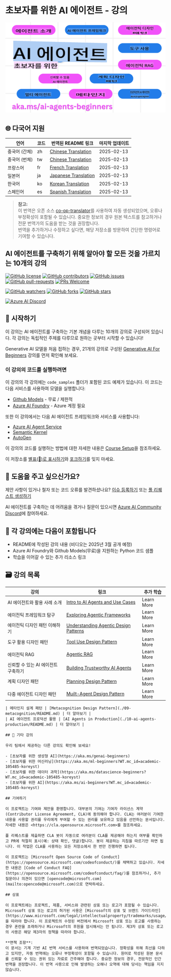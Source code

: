 # 초보자를 위한 AI 에이전트 - 강의

![Generative AI For Beginners](../../translated_images/repo-thumbnail.fdd5f487bb7274d4a08459d76907ec4914de268c99637e9af082b1d3eb0730e2.ko.png?WT.mc_id=academic-105485-koreyst)

## 🌐 다국어 지원

| 언어                  | 코드 | 번역된 README 링크                                      | 마지막 업데이트 |
|----------------------|------|---------------------------------------------------------|-----------------|
| 중국어 (간체)        | zh   | [Chinese Translation](../zh/README.md)      | 2025-02-13      |
| 중국어 (번체)        | tw   | [Chinese Translation](../tw/README.md)      | 2025-02-13      |
| 프랑스어             | fr   | [French Translation](../fr/README.md)       | 2025-02-13      |
| 일본어               | ja   | [Japanese Translation](../ja/README.md)     | 2025-02-13      |
| 한국어               | ko   | [Korean Translation](./README.md)       | 2025-02-13      |
| 스페인어             | es   | [Spanish Translation](../es/README.md)      | 2025-02-13      |

> **참고:**  
> 이 번역은 오픈 소스 [co-op-translator](https://github.com/Azure/co-op-translator)를 사용하여 자동 생성되었으며, 오류나 부정확성이 포함될 수 있습니다. 
> 중요한 정보의 경우 원본 텍스트를 참고하거나 전문 번역가의 도움을 받는 것을 권장합니다.  
> 번역을 추가하거나 수정하고 싶다면, 해당 저장소를 방문하여 간단한 명령어로 기여할 수 있습니다.

## AI 에이전트를 구축하기 위해 알아야 할 모든 것을 가르치는 10개의 강의

[![GitHub license](https://img.shields.io/github/license/microsoft/ai-agents-for-beginners.svg)](https://github.com/microsoft/ai-agents-for-beginners/blob/master/LICENSE?WT.mc_id=academic-105485-koreyst)
[![GitHub contributors](https://img.shields.io/github/contributors/microsoft/ai-agents-for-beginners.svg)](https://GitHub.com/microsoft/ai-agents-for-beginners/graphs/contributors/?WT.mc_id=academic-105485-koreyst)
[![GitHub issues](https://img.shields.io/github/issues/microsoft/ai-agents-for-beginners.svg)](https://GitHub.com/microsoft/ai-agents-for-beginners/issues/?WT.mc_id=academic-105485-koreyst)
[![GitHub pull-requests](https://img.shields.io/github/issues-pr/microsoft/ai-agents-for-beginners.svg)](https://GitHub.com/microsoft/ai-agents-for-beginners/pulls/?WT.mc_id=academic-105485-koreyst)
[![PRs Welcome](https://img.shields.io/badge/PRs-welcome-brightgreen.svg?style=flat-square)](http://makeapullrequest.com?WT.mc_id=academic-105485-koreyst)

[![GitHub watchers](https://img.shields.io/github/watchers/microsoft/ai-agents-for-beginners.svg?style=social&label=Watch)](https://GitHub.com/microsoft/ai-agents-for-beginners/watchers/?WT.mc_id=academic-105485-koreyst)
[![GitHub forks](https://img.shields.io/github/forks/microsoft/ai-agents-for-beginners.svg?style=social&label=Fork)](https://GitHub.com/microsoft/ai-agents-for-beginners/network/?WT.mc_id=academic-105485-koreyst)
[![GitHub stars](https://img.shields.io/github/stars/microsoft/ai-agents-for-beginners.svg?style=social&label=Star)](https://GitHub.com/microsoft/ai-agents-for-beginners/stargazers/?WT.mc_id=academic-105485-koreyst)

[![Azure AI Discord](https://dcbadge.limes.pink/api/server/kzRShWzttr)](https://discord.gg/kzRShWzttr)

## 🌱 시작하기

이 강의는 AI 에이전트를 구축하는 기본 개념을 다루는 10개의 강의로 구성되어 있습니다. 각 강의는 독립적인 주제를 다루므로 원하는 곳부터 시작할 수 있습니다!

Generative AI 모델을 처음 접하는 경우, 21개의 강의로 구성된 [Generative AI For Beginners](https://aka.ms/genai-beginners) 강의를 먼저 확인해 보세요.

### 이 강의의 코드를 실행하려면

이 강의의 각 강의에는 `code_samples` 폴더가 포함된 코드 예제가 있습니다. 이 코드는 다음 서비스를 사용하여 모델을 실행합니다:

- [Github Models](https://aka.ms/ai-agents-beginners/github-models) - 무료 / 제한적
- [Azure AI Foundry](https://aka.ms/ai-agents-beginners/ai-foundry) - Azure 계정 필요

또한 이 강의에서는 다음 AI 에이전트 프레임워크와 서비스를 사용합니다:

- [Azure AI Agent Service](https://aka.ms/ai-agents-beginners/ai-agent-service)
- [Semantic Kernel](https://aka.ms/ai-agents-beginners/semantic-kernel)
- [AutoGen](https://aka.ms/ai-agents/autogen)

이 강의의 코드를 실행하는 방법에 대한 자세한 내용은 [Course Setup](./00-course-setup/README.md)을 참조하세요.

이 저장소를 [별표(🌟)로 표시하기](https://docs.github.com/en/get-started/exploring-projects-on-github/saving-repositories-with-stars?WT.mc_id=academic-105485-koreyst)와 [포크하기](https://github.com/microsoft/ai-agents-for-beginners/fork)를 잊지 마세요.

## 🙏 도움을 주고 싶으신가요?

제안 사항이 있거나 철자 또는 코드 오류를 발견하셨나요? [이슈 등록하기](https://github.com/microsoft/ai-agents-for-beginners/issues?WT.mc_id=academic-105485-koreyst) 또는 [풀 리퀘스트 생성하기](https://github.com/microsoft/ai-agents-for-beginners/pulls?WT.mc_id=academic-105485-koreyst)

AI 에이전트를 구축하는 데 어려움을 겪거나 질문이 있으시면 [Azure AI Community Discord](https://discord.gg/kzRShWzttr)에 참여하세요.

## 📂 각 강의에는 다음이 포함됩니다

- README에 작성된 강의 내용 (비디오는 2025년 3월 공개 예정)
- Azure AI Foundry와 Github Models(무료)을 지원하는 Python 코드 샘플
- 학습을 이어갈 수 있는 추가 리소스 링크

## 🗃️ 강의 목록

| **강의**                              | **링크**                                   | **추가 학습**      |
|----------------------------------------|--------------------------------------------|--------------------|
| AI 에이전트와 활용 사례 소개            | [Intro to AI Agents and Use Cases](./01-intro-to-ai-agents/README.md)          | Learn More         |
| 에이전틱 프레임워크 탐구               | [Exploring Agentic Frameworks](./02-explore-agentic-frameworks/README.md)  | Learn More         |
| 에이전틱 디자인 패턴 이해하기           | [Understanding Agentic Design Patterns](./03-agentic-design-patterns/README.md)  | Learn More         |
| 도구 활용 디자인 패턴                  | [Tool Use Design Pattern](./04-tool-use/README.md)                    | Learn More         |
| 에이전틱 RAG                           | [Agentic RAG](./05-agentic-rag/README.md)                 | Learn More         |
| 신뢰할 수 있는 AI 에이전트 구축하기      | [Building Trustworthy AI Agents](./06-building-trustworthy-agents/README.md) | Learn More         |
| 계획 디자인 패턴                       | [Planning Design Pattern](./07-planning-design/README.md)             | Learn More         |
| 다중 에이전트 디자인 패턴              | [Muilt-Agent Design Pattern](./08-multi-agent/README.md)                 | Learn More         |
```
| 메타인지 설계 패턴 | [Metacognition Design Pattern](./09-metacognition/README.md) | 더 알아보기 |
| AI 에이전트 프로덕션 활용 | [AI Agents in Production](./10-ai-agents-production/README.md) | 더 알아보기 |

## 🎒 기타 강의

우리 팀에서 제공하는 다른 강의도 확인해 보세요!

- [초보자를 위한 생성형 AI](https://aka.ms/genai-beginners)
- [초보자를 위한 머신러닝](https://aka.ms/ml-beginners?WT.mc_id=academic-105485-koreyst)
- [초보자를 위한 데이터 과학](https://aka.ms/datascience-beginners?WT.mc_id=academic-105485-koreyst)
- [초보자를 위한 AI](https://aka.ms/ai-beginners?WT.mc_id=academic-105485-koreyst)

## 기여하기

이 프로젝트는 기여와 제안을 환영합니다. 대부분의 기여는 기여자 라이선스 계약(Contributor License Agreement, CLA)에 동의해야 합니다. CLA는 여러분이 기여한 내용을 사용할 권리를 우리에게 부여할 수 있는 권리를 보유하고 있음을 선언하는 문서입니다. 자세한 내용은 <https://cla.opensource.microsoft.com>를 참조하세요.

풀 리퀘스트를 제출하면 CLA 봇이 자동으로 여러분이 CLA를 제공해야 하는지 여부를 확인하고 PR에 적절히 표시(예: 상태 확인, 댓글)합니다. 봇이 제공하는 지침을 따르기만 하면 됩니다. 이 작업은 CLA를 사용하는 모든 저장소에서 한 번만 진행하면 됩니다.

이 프로젝트는 [Microsoft Open Source Code of Conduct](https://opensource.microsoft.com/codeofconduct/)를 채택하고 있습니다. 자세한 내용은 [Code of Conduct FAQ](https://opensource.microsoft.com/codeofconduct/faq/)를 참조하거나, 추가 질문이나 의견이 있으면 [opencode@microsoft.com](mailto:opencode@microsoft.com)으로 연락하세요.

## 상표

이 프로젝트에는 프로젝트, 제품, 서비스와 관련된 상표 또는 로고가 포함될 수 있습니다. Microsoft 상표 또는 로고의 허가된 사용은 [Microsoft의 상표 및 브랜드 가이드라인](https://www.microsoft.com/legal/intellectualproperty/trademarks/usage/general)을 따라야 합니다. 이 프로젝트의 수정된 버전에서 Microsoft 상표 또는 로고를 사용하는 경우 혼란을 초래하거나 Microsoft의 후원을 암시해서는 안 됩니다. 제3자 상표 또는 로고의 사용은 해당 제3자의 정책을 따라야 합니다.

**면책 조항**:  
이 문서는 기계 기반 AI 번역 서비스를 사용하여 번역되었습니다. 정확성을 위해 최선을 다하고 있지만, 자동 번역에는 오류나 부정확성이 포함될 수 있습니다. 원어로 작성된 원본 문서를 신뢰할 수 있는 권위 있는 자료로 간주해야 합니다. 중요한 정보의 경우, 전문적인 인간 번역을 권장합니다. 이 번역 사용으로 인해 발생하는 오해나 오역에 대해 당사는 책임을 지지 않습니다.